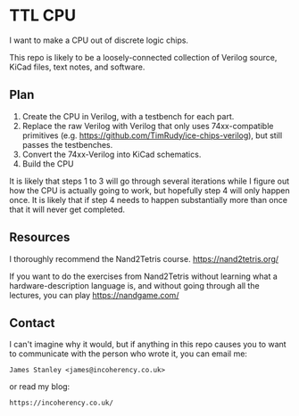 # TTL CPU

I want to make a CPU out of discrete logic chips.

This repo is likely to be a loosely-connected collection of Verilog source, KiCad files, text notes,
and software.

## Plan

1. Create the CPU in Verilog, with a testbench for each part.
2. Replace the raw Verilog with Verilog that only uses 74xx-compatible primitives
   (e.g. https://github.com/TimRudy/ice-chips-verilog), but still passes the testbenches.
3. Convert the 74xx-Verilog into KiCad schematics.
4. Build the CPU

It is likely that steps 1 to 3 will go through several iterations while I figure out how
the CPU is actually going to work, but hopefully step 4 will only happen once. It is likely
that if step 4 needs to happen substantially more than once that it will never get completed.

## Resources

I thoroughly recommend the Nand2Tetris course. https://nand2tetris.org/

If you want to do the exercises from Nand2Tetris without learning what a hardware-description language
is, and without going through all the lectures, you can play https://nandgame.com/

## Contact

I can't imagine why it would, but if anything in this repo causes you to want to communicate with
the person who wrote it, you can email me:

    James Stanley <james@incoherency.co.uk>

or read my blog:

    https://incoherency.co.uk/
